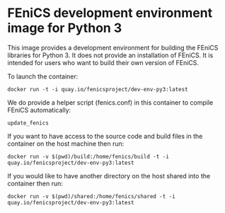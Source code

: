 # FEniCS development environment image for Python 3

This image provides a development environment for building the FEniCS
libraries for Python 3. It does not provide an installation of
FEniCS. It is intended for users who want to build their own version
of FEniCS. 

To launch the container:

    docker run -t -i quay.io/fenicsproject/dev-env-py3:latest

We do provide a helper script (fenics.conf) in this container to
compile FEniCS automatically:

    update_fenics

If you want to have access to the source code and build files in the
container on the host machine then run:

    docker run -v $(pwd)/build:/home/fenics/build -t -i quay.io/fenicsproject/dev-env-py3:latest

If you would like to have another directory on the host shared into the
container then run:

    docker run -v $(pwd)/shared:/home/fenics/shared -t -i quay.io/fenicsproject/dev-env-py3:latest
